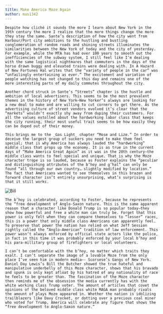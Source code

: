 ```yaml
---
title: Make America Moze Again
author: mas1342
---
```


	Despite how cliché it sounds the more I learn about New York in the 19th century the more I realize that the more things change the more they stay the same. Sante’s description of how the city went from Harbour/Port city ambitions to the hustling and bustling conglomeration of random roads and shining streets illuminates the similarities between the New York of today and the city of yesterday. For example, while the MTA has had over 100 years to smooth out the inefficiencies of the subway system, I still feel like I’m dealing with the same logistical nightmares that commuters in the days of the horse drawn buggy and elevated trains were dealing with. In A Hazard of New Fortunes Hal writes that the “variety of people in the car” was “unfailingly entertaining as ever.” The excitement and variation of people watching has not changed to this day and remains one of the more interesting parts of my daily commutes throughout the city.

	Another chord struck in Sante’s “Streets” chapter is the hustle and ambition of local advertisers. This seems to be the most prevalent themes in the history of New York—New Yorker’s always are looking for a new deal to make and are willing to cut corners to get there. As the advertising culture of street vendors evolved it’s clear that the “markets” wouldn’t exactly shy away from duping their customers. For all the values extolled about the hardworking labor class that keeps the city running, their most useful trait seems to be how easily they can be duped out of their money.

	This brings me to the _Gas Light_ chapter “Mose and Lize.” In order to deceive the largest group of suckers you need to make them feel special; that is why America has always lauded the “hardworking” middle class that props up the economy. It is as true in the current days of “Make America Great Again” as it was in the 20th century—the middle class wants to feel special and unique. That is why the Moze character trope is so lauded, because as Foster explains the “peculiar and distinguishing attributes of the b’hoy and g’hal” can only be found “all through our own country… slightly modified by location.” The fact that Americans wanted to see themselves in this brazen and forward character isn’t entirely unsurprising, what’s surprising is that it still works.

![Bill](https://i.imgur.com/3N9Kdm0.jpg)


	The b’hoy is celebrated, according to Foster, because he represents the “free development of Anglo-Saxon nature. This is the same apparent reason that a character like Donald Trump is so popular today—they show how powerful and free a white man can truly be. Forget that this power is only felt when they can compare themselves to “lesser” races, this is a power that only middle class Americans can apparently feel.  To preserve that power the nation has relied on what Jeff Session rightly called the “Anglo-American” tradition of law enforcement. This power wasn’t always enforced by official state actors like the police, in fact in this time it was probably enforced by your local b’hoy and his para-millitary group of firefighters or local volunteers.  

	I can’t be comfortable with the b’hoy, no matter which traits they exalt. I can’t separate the image of a lovable Moze from the only place I’ve seen him in modern media—- Scorsese’s Gangs of New York. Daniel Day Lewis’s Bill the Butcher showed the true hateful and manipulative underbelly of this Moze character, shows that his bravado and spunk is only kept afloat by his hatred of any nationality of race he feels to be greater than. The fascination of the Moze character then reminds me of the obsession the media currently has with the white working class Trump voter. The amount of articles that covet the opinions of the beloved middle class white MAGA man probably rivals the amount of plays Moze appeared in. Whether the nation is idolizing trailblazers like Davy Crocket, or dotting over a precious coal miner who voted for Trump, America will celebrate any figure that shows the “free development to Anglo-Saxon nature.”  
